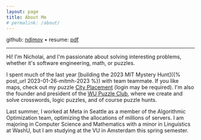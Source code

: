 ```yaml
---
layout: page
title: About Me
# permalink: /about/
---
```


github: [ndimov](https://github.com/ndimov) • resume: [pdf](/public-resume.pdf)

---

Hi! I'm Nicholai, and I'm passionate about solving interesting problems, whether it's software engineering, math, or puzzles.

I spent much of the last year [building the 2023 MIT Mystery Hunt]({% post_url 2023-01-26-mitmh-2023 %}) with team teammate. If you like maps, check out my puzzle [City Placement](https://interestingthings.museum/puzzles/city-placement) (login may be required). I'm also the founder and president of the [WU Puzzle Club](https://wustl.presence.io/organization/puzzle-club), where we create and solve crosswords, logic puzzles, and of course puzzle hunts.

Last summer, I worked at Meta in Seattle as a member of the Algorithmic Optimization team, optimizing the allocations of millions of servers. I am majoring in Computer Science and Mathematics with a minor in Linguistics at WashU, but I am studying at the VU in Amsterdam this spring semester.
